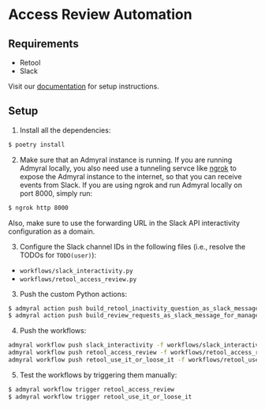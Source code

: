 # Access Review Automation

## Requirements

-   Retool
-   Slack

Visit our [documentation](https://docs.admyral.dev/) for setup instructions.

## Setup

1. Install all the dependencies:

```bash
$ poetry install
```

2. Make sure that an Admyral instance is running. If you are running Admyral locally, you also need use a tunneling servce like [ngrok](https://ngrok.com/) to expose the Admyral instance to the internet, so that you can receive events from Slack. If you are using ngrok and run Admyral locally on port 8000, simply run:

```bash
$ ngrok http 8000
```

Also, make sure to use the forwarding URL in the Slack API interactivity configuration as a domain.

3. Configure the Slack channel IDs in the following files (i.e., resolve the TODOs for `TODO(user)`):

-   `workflows/slack_interactivity.py`
-   `workflows/retool_access_review.py`

3. Push the custom Python actions:

```bash
$ admyral action push build_retool_inactivity_question_as_slack_messages -a workflows/retool_use_it_or_loose_it.py
$ admyral action push build_review_requests_as_slack_message_for_managers -a workflows/retool_access_review.py
```

4. Push the workflows:

```bash
admyral workflow push slack_interactivity -f workflows/slack_interactivity.py --activate
admyral workflow push retool_access_review -f workflows/retool_access_review.py --activate
admyral workflow push retool_use_it_or_loose_it -f workflows/retool_use_it_or_loose_it.py --activate
```

5. Test the workflows by triggering them manually:

```bash
$ admyral workflow trigger retool_access_review
$ admyral workflow trigger retool_use_it_or_loose_it
```
